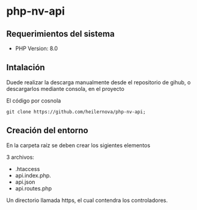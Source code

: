 # php-nv-api

## Requerimientos del sistema
* PHP Version: 8.0

## Intalación

Duede realizar la descarga manualmente desde el repositorio de gihub, o descargarlos mediante consola,
en el proyecto

El código por cosnola
```git
git clone https://github.com/heilernova/php-nv-api;
```

## Creación del entorno
En la carpeta raíz se deben crear los sigientes elementos

3 archivos:
* .htaccess
* api.index.php. 
* api.json
* api.routes.php

Un directorio llamada https, el cual contendra los controladores.
